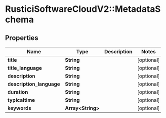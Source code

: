 # RusticiSoftwareCloudV2::MetadataSchema

## Properties
Name | Type | Description | Notes
------------ | ------------- | ------------- | -------------
**title** | **String** |  | [optional] 
**title_language** | **String** |  | [optional] 
**description** | **String** |  | [optional] 
**description_language** | **String** |  | [optional] 
**duration** | **String** |  | [optional] 
**typicaltime** | **String** |  | [optional] 
**keywords** | **Array&lt;String&gt;** |  | [optional] 


